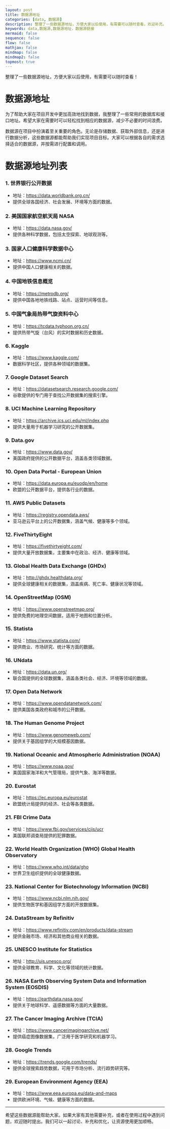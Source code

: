 ```yaml
---
layout: post
title: 数据源地址
categories: [data, 数据源]
description: 整理了一些数据源地址，方便大家以后使用，有需要可以随时查看，欢迎补充。
keywords: data,数据源,数据源地址，数据源链接
mermaid: false
sequence: false
flow: false
mathjax: false
mindmap: false
mindmap2: false
topmost: true
---
```


整理了一些数据源地址，方便大家以后使用，有需要可以随时查看！

# 数据源地址

为了帮助大家在项目开发中更加高效地找到数据，我整理了一些常用的数据库和接口地址。希望大家在需要时可以轻松找到相应的数据源，减少不必要的时间浪费。

数据源在项目中扮演着至关重要的角色。无论是存储数据、获取外部信息，还是进行数据分析，这些数据源都能帮助我们实现项目目标。大家可以根据各自的需求选择适合的数据源，并按需进行配置和调用。

# 数据源地址列表

### 1. **世界银行公开数据**

- 地址：<https://data.worldbank.org.cn/>
- 提供全球各国经济、社会发展、环境等方面的数据。

### 2. **美国国家航空航天局 NASA**

- 地址：<https://data.nasa.gov/>
- 提供各种科学数据，包括太空探索、地球观测等。

### 3. **国家人口健康科学数据中心**

- 地址：<https://www.ncmi.cn/>
- 提供中国人口健康相关的数据。

### 4. **中国地铁信息概览**

- 地址：https://metrodb.org/
- 提供中国各地地铁线路、站点、运营时间等信息。

### 5. **中国气象局热带气旋资料中心**

- 地址：https://tcdata.typhoon.org.cn/
- 提供热带气旋（台风）的实时数据和历史数据。

### 6. **Kaggle**

- 地址：https://www.kaggle.com/
- 数据科学社区，提供各种领域的数据集。

### 7. **Google Dataset Search**

- 地址：https://datasetsearch.research.google.com/
- 谷歌提供的专门用于查找公开数据集的搜索引擎。

### 8. **UCI Machine Learning Repository**

- 地址：https://archive.ics.uci.edu/ml/index.php
- 提供大量用于机器学习研究的公开数据集。

### 9. **Data.gov**

- 地址：https://www.data.gov/
- 美国政府提供的公开数据平台，涵盖各类领域数据。

### 10. **Open Data Portal - European Union**

- 地址：https://data.europa.eu/euodp/en/home
- 欧盟的公开数据平台，提供各行业的数据。

### 11. **AWS Public Datasets**

- 地址：https://registry.opendata.aws/
- 亚马逊云平台上的公开数据集，涵盖气候、健康等多个领域。

### 12. **FiveThirtyEight**

- 地址：https://fivethirtyeight.com/
- 提供大量开放数据集，主要集中在政治、经济、健康等领域。

### 13. **Global Health Data Exchange (GHDx)**

- 地址：http://ghdx.healthdata.org/
- 提供全球健康相关的数据集，涵盖疾病、死亡率、健康状况等领域。

### 14. **OpenStreetMap (OSM)**

- 地址：https://www.openstreetmap.org/
- 提供免费的地理空间数据，适用于地图和位置分析。

### 15. **Statista**

- 地址：https://www.statista.com/
- 提供商业、市场研究、统计等方面的数据。

### 16. **UNdata**

- 地址：https://data.un.org/
- 联合国提供的全球数据集，涵盖各类社会、经济、环境等领域的数据。

### 17. **Open Data Network**

- 地址：https://www.opendatanetwork.com/
- 提供美国各类政府和城市的公开数据。

### 18. **The Human Genome Project**

- 地址：https://www.genomeweb.com/
- 提供关于基因组学的大规模基因数据。

### 19. **National Oceanic and Atmospheric Administration (NOAA)**

- 地址：https://www.noaa.gov/
- 美国国家海洋和大气管理局，提供气象、海洋等数据。

### 20. **Eurostat**

- 地址：https://ec.europa.eu/eurostat
- 欧盟统计局提供的经济、社会等各类数据。

### 21. **FBI Crime Data**

- 地址：https://www.fbi.gov/services/cjis/ucr
- 美国联邦调查局提供的犯罪数据。

### 22. **World Health Organization (WHO) Global Health Observatory**

- 地址：https://www.who.int/data/gho
- 世界卫生组织提供的全球健康数据。

### 23. **National Center for Biotechnology Information (NCBI)**

- 地址：https://www.ncbi.nlm.nih.gov/
- 提供生物医学和基因组学方面的开放数据集。

### 24. **DataStream by Refinitiv**

- 地址：https://www.refinitiv.com/en/products/data-stream
- 提供金融市场、经济和其他商业相关的数据。

### 25. **UNESCO Institute for Statistics**

- 地址：http://uis.unesco.org/
- 提供全球教育、科学、文化等领域的统计数据。

### 26. **NASA Earth Observing System Data and Information System (EOSDIS)**

- 地址：https://earthdata.nasa.gov/
- 提供关于地球科学、遥感数据等方面的大量数据。

### 27. **The Cancer Imaging Archive (TCIA)**

- 地址：https://www.cancerimagingarchive.net/
- 提供癌症图像数据集，广泛用于医学研究和机器学习。

### 28. **Google Trends**

- 地址：https://trends.google.com/trends/
- 提供全球搜索趋势数据，可用于市场分析、流行趋势研究等。

### 29. **European Environment Agency (EEA)**

- 地址：https://www.eea.europa.eu/data-and-maps
- 提供欧洲环境、气候、健康等方面的数据。

---

希望这些数据源能帮助大家。如果大家有其他需要补充，或者在使用过程中遇到问题，欢迎随时提出。我们可以一起讨论、补充和优化，让资源使用更加顺畅。

